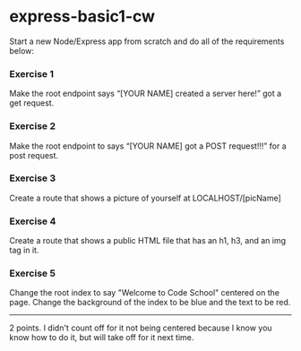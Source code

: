 # express-basic1-cw

Start a new Node/Express app from scratch and do all of the requirements below:

### Exercise 1
Make the root endpoint says “[YOUR NAME] created a server here!” got a get request.

### Exercise 2
Make the root endpoint to says “[YOUR NAME] got a POST request!!!” for a post request.

### Exercise 3
Create a route that shows a picture of yourself at LOCALHOST/[picName]

### Exercise 4
Create a route that shows a public HTML file that has an h1, h3, and an img tag in it.

### Exercise 5
Change the root index to say "Welcome to Code School" centered on the page. Change the background of the index to be blue and the text to be red.
<hr>
2 points. I didn't count off for it not being centered because I know you know how to do it, but will take off for it next time.